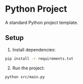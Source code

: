 # Python Project

A standard Python project template.

## Setup

1. Install dependencies:
```bash
pip install -r requirements.txt
```

2. Run the project:
```bash
python src/main.py
```
